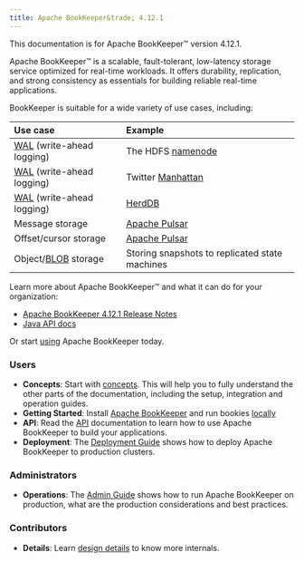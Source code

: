 ```yaml
---
title: Apache BookKeeper&trade; 4.12.1
---
```

<!--
Licensed to the Apache Software Foundation (ASF) under one
or more contributor license agreements.  See the NOTICE file
distributed with this work for additional information
regarding copyright ownership.  The ASF licenses this file
to you under the Apache License, Version 2.0 (the
"License"); you may not use this file except in compliance
with the License.  You may obtain a copy of the License at

  http://www.apache.org/licenses/LICENSE-2.0

Unless required by applicable law or agreed to in writing,
software distributed under the License is distributed on an
"AS IS" BASIS, WITHOUT WARRANTIES OR CONDITIONS OF ANY
KIND, either express or implied.  See the License for the
specific language governing permissions and limitations
under the License.
-->

This documentation is for Apache BookKeeper&trade; version 4.12.1.

Apache BookKeeper&trade; is a scalable, fault-tolerant, low-latency storage service optimized for real-time workloads. It offers durability, replication, and strong consistency as essentials for building reliable real-time applications.

BookKeeper is suitable for a wide variety of use cases, including:

Use case | Example
:--------|:-------
[WAL](https://en.wikipedia.org/wiki/Write-ahead_logging) (write-ahead logging) | The HDFS [namenode](https://hadoop.apache.org/docs/r2.5.2/hadoop-project-dist/hadoop-hdfs/HDFSHighAvailabilityWithNFS.html#BookKeeper_as_a_Shared_storage_EXPERIMENTAL)
[WAL](https://en.wikipedia.org/wiki/Write-ahead_logging) (write-ahead logging) | Twitter [Manhattan](https://blog.twitter.com/engineering/en_us/a/2016/strong-consistency-in-manhattan.html)
[WAL](https://en.wikipedia.org/wiki/Write-ahead_logging) (write-ahead logging) | [HerdDB](https://github.com/diennea/herddb)
Message storage | [Apache Pulsar](http://pulsar.incubator.apache.org/docs/latest/getting-started/ConceptsAndArchitecture/#persistent-storage)
Offset/cursor storage | [Apache Pulsar](http://pulsar.incubator.apache.org/docs/latest/getting-started/ConceptsAndArchitecture/#persistent-storage)
Object/[BLOB](https://en.wikipedia.org/wiki/Binary_large_object) storage | Storing snapshots to replicated state machines

Learn more about Apache BookKeeper&trade; and what it can do for your organization:

- [Apache BookKeeper 4.12.1 Release Notes](../releaseNotes)
- [Java API docs](../../api/javadoc)

Or start [using](../../getting-started/installation) Apache BookKeeper today.

### Users

- **Concepts**: Start with [concepts](../../getting-started/concepts). This will help you to fully understand
    the other parts of the documentation, including the setup, integration and operation guides.
- **Getting Started**: Install [Apache BookKeeper](../../getting-started/installation) and run bookies [locally](../../getting-started/run-locally)
- **API**: Read the [API](../../api/overview) documentation to learn how to use Apache BookKeeper to build your applications.
- **Deployment**: The [Deployment Guide](../../deployment/manual) shows how to deploy Apache BookKeeper to production clusters.

### Administrators

- **Operations**: The [Admin Guide](../../admin/bookies) shows how to run Apache BookKeeper on production, what are the production
    considerations and best practices.

### Contributors

- **Details**: Learn [design details](../../development/protocol) to know more internals.
